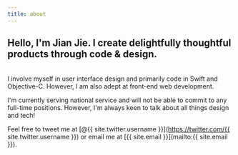```yaml
---
title: about
---
```

## Hello, I'm Jian Jie. I create delightfully thoughtful products through code & design.
<br/>
I involve myself in user interface design and primarily code in Swift and Objective-C. However, I am also adept at 
front-end web development.

I'm currently serving national service and will not be able to commit to any full-time positions. However, I'm always 
keen to talk about all things design and tech!

Feel free to tweet me at [@{{ site.twitter.username }}](https://twitter.com/{{ site.twitter.username }}) or email me 
at [{{ site.email }}](mailto:{{ site.email }}).
